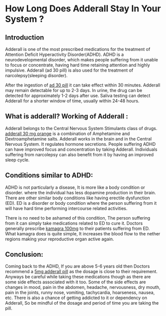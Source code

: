# How Long Does Adderall Stay In Your System ?
## Introduction
Adderall is one of the most prescribed medications for the treatment of Attention Deficit Hyperactivity Disorder(ADHD). ADHD is a neurodevelopmental disorder, which makes people suffering from it unable to focus or concentrate, having hard time retaining attention and highly impulsive. Adderall (ad 30 pill) is also used for the treatment of narcolepsy(sleeping disorder). 

After the ingestion of [ad 30 pill](https://bigpharmausa.com/adhd/adderall-30-mg/) it can take effect within 30 minutes. Adderall may remain detectable for up to 2-3 days. In urine, the drug can be detected for approximately 1-2 days after use. Saliva testing can detect Adderall for a shorter window of time, usually within 24-48 hours.

## What is adderall? Working of Adderall :
Adderall belongs to the Central Nervous System Stimulants class of drugs. 
[adderall 30 mg orange]([url](https://bigpharmausa.com/adhd/adderall/)) is a combination of Amphetamine and Dextroamphetamine salts. Adderall works in the brain and in the Central Nervous System. It regulates hormone secretions. People suffering ADHD can have improved focus and concentration by taking Adderall. Individuals suffering from narcolepsy can also benefit from it by having an improved sleep cycle.

## Conditions similar to ADHD:
ADHD is not particularly a disease, It is more like a body condition or disorder. where the individual has less dopamine production in their brain. There are other similar body conditions like having erectile dysfunction (ED). ED is a disorder or body condition where the person suffering from it will have hard time performing intercourse related activities. 

There is no need to be ashamed of this condition, The person suffering from it can simply take medications related to ED to cure it. Doctors generally prescribe [kamagra 100mg]([url](https://bigpharmausa.com/men-health/kamagra-100-mg/)) to their patients suffering from ED. What kamagra does is quite simple, It increases the blood flow to the nether regions making your reproductive organ active again.

## Conclusion:
Coming back to the ADHD, If you are above 5-6 years old then Doctors  recommend a [5mg adderall pill]([url](https://bigpharmausa.com/adhd/adderall-5mg/)) as the dosage is close to their requirement. Anyways be careful while taking these medications though as there are some side effects associated with it too. Some of the side effects are changes in mood, pain in the abdomen, headache, nervousness, dry mouth, pain in the joints, runny nose, vomiting, tachycardia, hoarseness, nausea, etc. There is also a chance of getting addicted to it or dependency on Adderall, So be mindful of the dosage and period of time you are taking the pill. 
